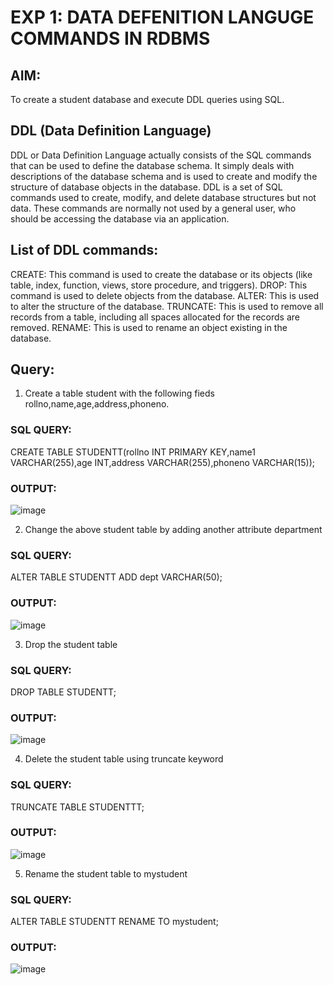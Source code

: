 # EXP 1: DATA DEFENITION LANGUGE COMMANDS IN RDBMS

## AIM:
To create a student database and execute DDL queries using SQL.

## DDL (Data Definition Language)
DDL or Data Definition Language actually consists of the SQL commands that can be used to define the database schema. It simply deals with descriptions of the database schema and is used to create and modify the structure of database objects in the database. DDL is a set of SQL commands used to create, modify, and delete database structures but not data. These commands are normally not used by a general user, who should be accessing the database via an application.

## List of DDL commands: 

CREATE: This command is used to create the database or its objects (like table, index, function, views, store procedure, and triggers).
DROP: This command is used to delete objects from the database.
ALTER: This is used to alter the structure of the database.
TRUNCATE: This is used to remove all records from a table, including all spaces allocated for the records are removed.
RENAME: This is used to rename an object existing in the database.

## Query:
1) Create a table student with the following fieds rollno,name,age,address,phoneno.

### SQL QUERY: 
CREATE TABLE STUDENTT(rollno INT PRIMARY KEY,name1 VARCHAR(255),age INT,address VARCHAR(255),phoneno VARCHAR(15));

### OUTPUT:
![image](https://github.com/Harishspice/Database-Management-System/assets/117935868/be69f271-ddfe-46ca-8b46-e8b3a5e75eb7)

2) Change the above student table by adding another attribute department


### SQL QUERY: 
ALTER TABLE STUDENTT ADD dept VARCHAR(50);

### OUTPUT:
![image](https://github.com/Harishspice/Database-Management-System/assets/117935868/b4839039-c99a-4e52-9af5-5d5c03837a5a)


3) Drop the student table

### SQL QUERY: 
 DROP TABLE STUDENTT;

### OUTPUT:
![image](https://github.com/Harishspice/Database-Management-System/assets/117935868/e5f80cf2-1309-4c44-a663-aea6719866cb)


4) Delete the student table using truncate keyword

### SQL QUERY: 
TRUNCATE TABLE STUDENTTT;

### OUTPUT:
![image](https://github.com/Harishspice/Database-Management-System/assets/117935868/5abdc2a9-393e-4d4d-8823-5476e31ffbe7)



5) Rename the student table to mystudent

   
### SQL QUERY: 
ALTER TABLE STUDENTT RENAME TO mystudent;


### OUTPUT:
![image](https://github.com/Harishspice/Database-Management-System/assets/117935868/3f1960c8-15ee-4535-8e6d-f6aadea78ab6)



